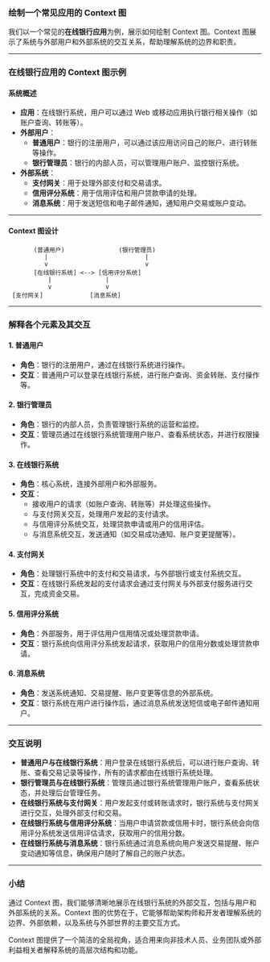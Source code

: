### 绘制一个常见应用的 Context 图

我们以一个常见的**在线银行应用**为例，展示如何绘制 Context 图。Context 图展示了系统与外部用户和外部系统的交互关系，帮助理解系统的边界和职责。

---

### 在线银行应用的 Context 图示例

#### 系统概述
- **应用**：在线银行系统，用户可以通过 Web 或移动应用执行银行相关操作（如账户查询、转账等）。
- **外部用户**：
  - **普通用户**：银行的注册用户，可以通过该应用访问自己的账户、进行转账等操作。
  - **银行管理员**：银行的内部人员，可以管理用户账户、监控银行系统。
- **外部系统**：
  - **支付网关**：用于处理外部支付和交易请求。
  - **信用评分系统**：用于信用评估和用户贷款申请的处理。
  - **消息系统**：用于发送短信和电子邮件通知，通知用户交易或账户变动。

---

#### Context 图设计

```
       (普通用户)               (银行管理员)
          |                           |
          v                           v
       [在线银行系统] <--> [信用评分系统]
           |               |
           v               v
 [支付网关]             [消息系统]
```

---

### 解释各个元素及其交互

#### 1. **普通用户**
- **角色**：银行的注册用户，通过在线银行系统进行操作。
- **交互**：普通用户可以登录在线银行系统，进行账户查询、资金转账、支付操作等。

#### 2. **银行管理员**
- **角色**：银行的内部人员，负责管理银行系统的运营和监控。
- **交互**：管理员通过在线银行系统管理用户账户、查看系统状态，并进行权限操作。

#### 3. **在线银行系统**
- **角色**：核心系统，连接外部用户和外部服务。
- **交互**：
  - 接收用户的请求（如账户查询、转账等）并处理这些操作。
  - 与支付网关交互，处理用户发起的支付请求。
  - 与信用评分系统交互，处理贷款申请或用户的信用评估。
  - 与消息系统交互，发送通知（如交易成功通知、账户变更提醒等）。

#### 4. **支付网关**
- **角色**：处理银行系统中的支付和交易请求，与外部银行或支付系统交互。
- **交互**：在线银行系统发起的支付请求会通过支付网关与外部支付服务进行交互，完成资金交易。

#### 5. **信用评分系统**
- **角色**：外部服务，用于评估用户信用情况或处理贷款申请。
- **交互**：银行系统向信用评分系统发起请求，获取用户的信用分数或处理贷款申请。

#### 6. **消息系统**
- **角色**：发送系统通知、交易提醒、账户变更等信息的外部系统。
- **交互**：银行系统在用户进行操作后，通过消息系统发送短信或电子邮件通知用户。

---

### 交互说明

- **普通用户与在线银行系统**：用户登录在线银行系统后，可以进行账户查询、转账、查看交易记录等操作，所有的请求都由在线银行系统处理。
- **银行管理员与在线银行系统**：管理员通过银行系统管理用户账户，查看系统状态，并处理后台管理任务。
- **在线银行系统与支付网关**：用户发起支付或转账请求时，银行系统与支付网关进行交互，处理外部支付和交易。
- **在线银行系统与信用评分系统**：当用户申请贷款或信用卡时，银行系统会向信用评分系统发送信用评估请求，获取用户的信用分数。
- **在线银行系统与消息系统**：银行系统通过消息系统向用户发送交易提醒、账户变动通知等信息，确保用户随时了解自己的账户状态。

---

### 小结

通过 Context 图，我们能够清晰地展示在线银行系统的外部交互，包括与用户和外部系统的关系。Context 图的优势在于，它能够帮助架构师和开发者理解系统的边界、外部依赖，以及系统与外部世界的主要交互方式。

Context 图提供了一个简洁的全局视角，适合用来向非技术人员、业务团队或外部利益相关者解释系统的高层次结构和功能。
